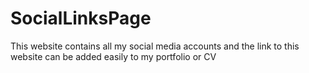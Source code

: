 # SocialLinksPage
This website contains all my social media accounts and the link to this website can be added easily to my portfolio or CV
